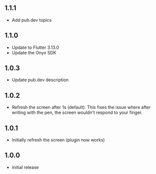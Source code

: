 ## 1.1.1

- Add pub.dev topics

## 1.1.0

- Update to Flutter 3.13.0
- Update the Onyx SDK

## 1.0.3

* Update pub.dev description

## 1.0.2

* Refresh the screen after 1s (default). This fixes the issue where after writing with
  the pen, the screen wouldn't respond to your finger.

## 1.0.1

* Initially refresh the screen (plugin now works)

## 1.0.0

* Initial release
